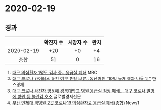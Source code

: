 # 2020-02-19

## 경과
|            |확진자 수|사망자 수|완치|
|:----------:|:----:|:----:|:----:|
| 2020-02-19 |  +20  |   +0  |  +4  |
|    총합    |   51  |    0  |  16  |

1. [대구 의심환자 1명도 검사 중…응급실 폐쇄](https://news.naver.com/main/read.nhn?mode=LSD&mid=sec&sid1=102&oid=214&aid=0001015422) MBC
2. [대구 코로나 바이러스 확진 여부 판정 보류…동산병원 “19일 늦게 결과 나올 듯”](http://www.sporbiz.co.kr/news/articleView.html?idxno=416083) 한스경제
3. [대구 코로나 확진자 방문에 경북대학교 병원 응급실 잠정 폐쇄... 대구 코로나 발병에 병원 등 불안감 호소](http://www.getnews.co.kr/view.php?ud=202002191430177061fab1982f6a_16) 글로벌경제신문
4. [부산 인제대 백병원 2곳 코로나19 의심환자로 응급실 폐쇄(종합)](https://news.naver.com/main/read.nhn?mode=LSD&mid=shm&sid1=102&oid=421&aid=0004472251) News1
